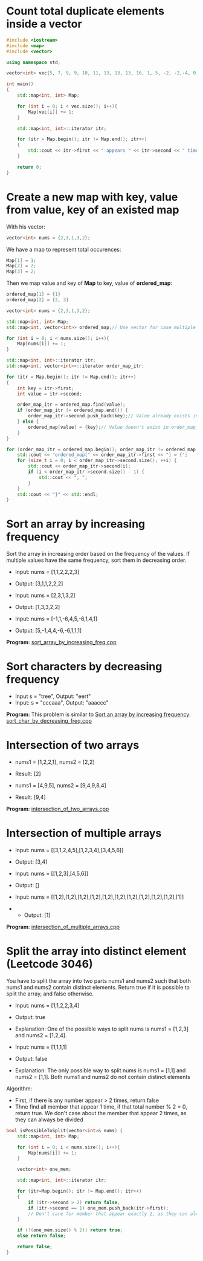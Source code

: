 # Count total duplicate elements inside a vector
```cpp
#include <iostream>
#include <map> 
#include <vector> 

using namespace std;

vector<int> vec{5, 7, 9, 9, 10, 11, 13, 13, 13, 16, 1, 5, -2, -2,-4, 0};

int main()
{ 
	std::map<int, int> Map;

    for (int i = 0; i < vec.size(); i++){
        Map[vec[i]] += 1;
    }

    std::map<int, int>::iterator itr;

    for (itr = Map.begin(); itr != Map.end(); itr++) 
    { 
        std::cout << itr->first << " appears " << itr->second << " times" << std::endl;
    } 

    return 0;
}
```
# Create a new map with key, value from value, key of an existed map
With his vector:
```cpp
vector<int> nums = {2,3,1,3,2};
```
We have a map to represent total occurences:
```cpp
Map[1] = 1;
Map[2] = 2;
Map[3] = 2;
```
Then we map value and key of **Map** to key, value of **ordered_map**:
```cpp
ordered_map[1] = {1}
ordered_map[2] = {2, 3}
```
```cpp
vector<int> nums = {2,3,1,3,2};

std::map<int, int> Map;
std::map<int, vector<int>> ordered_map;// Use vector for case multiple keys have the same freq

for (int i = 0; i < nums.size(); i++){
    Map[nums[i]] += 1;
}

std::map<int, int>::iterator itr;
std::map<int, vector<int>>::iterator order_map_itr;

for (itr = Map.begin(); itr != Map.end(); itr++) 
{ 
    int key = itr->first;
    int value = itr->second;

    order_map_itr = ordered_map.find(value);
    if (order_map_itr != ordered_map.end()) {
        order_map_itr->second.push_back(key);// Value already exists in order_map_itr
    } else {
        ordered_map[value] = {key};// Value doesn't exist in order_map_itr
    }
} 

for (order_map_itr = ordered_map.begin(); order_map_itr != ordered_map.end(); order_map_itr++){
    std::cout << "ordered_map[" << order_map_itr->first << "] = {";
    for (size_t i = 0; i < order_map_itr->second.size(); ++i) {
        std::cout << order_map_itr->second[i];
        if (i < order_map_itr->second.size() - 1) {
            std::cout << ", ";
        }
    }
    std::cout << "}" << std::endl;
}
```
# Sort an array by increasing frequency
Sort the array in increasing order based on the frequency of the values. If multiple values have the same frequency, sort them in decreasing order.

* Input: nums = [1,1,2,2,2,3]
* Output: [3,1,1,2,2,2]

* Input: nums = [2,3,1,3,2]
* Output: [1,3,3,2,2]

* Input: nums = [-1,1,-6,4,5,-6,1,4,1]
* Output: [5,-1,4,4,-6,-6,1,1,1]

**Program**: [sort_array_by_increasing_freq.cpp](https://github.com/TranPhucVinh/Cplusplus/blob/master/Data%20structure/Hash%20map/src/sort_array_by_increasing_freq.cpp)
# Sort characters by decreasing frequency
* Input s = "tree", Output: "eert"
* Input: s = "cccaaa", Output: "aaaccc"

**Program**: This problem is similar to [Sort an array by increasing frequency](#sort-an-array-by-increasing-frequency): [sort_char_by_decreasing_freq.cpp](https://github.com/TranPhucVinh/Cplusplus/blob/master/Data%20structure/Hash%20map/src/sort_char_by_decreasing_freq.cpp)
# Intersection of two arrays

* nums1 = [1,2,2,1], nums2 = [2,2]
* Result: [2]

* nums1 = [4,9,5], nums2 = [9,4,9,8,4]
* Result: [9,4]

**Program**: [intersection_of_two_arrays.cpp](https://github.com/TranPhucVinh/Cplusplus/blob/master/Data%20structure/Hash%20map/src/intersection_of_two_arrays.cpp)
# Intersection of multiple arrays
* Input: nums = [[3,1,2,4,5],[1,2,3,4],[3,4,5,6]]
* Output: [3,4]

* Input: nums = [[1,2,3],[4,5,6]]
* Output: []

* Input: nums = [[1,2],[1,2],[1,2],[1,2],[1,2],[1,2],[1,2],[1,2],[1,2],[1,2],[1]]
* * Output: [1]

**Program**: [intersection_of_multiple_arrays.cpp](https://github.com/TranPhucVinh/Cplusplus/blob/master/Data%20structure/Hash%20map/src/intersection_of_multiple_arrays.cpp)
# Split the array into distinct element (Leetcode 3046)

You have to split the array into two parts nums1 and nums2 such that both nums1 and nums2 contain distinct elements. Return true if it is possible to split the array, and false otherwise.

* Input: nums = [1,1,2,2,3,4]
* Output: true
* Explanation: One of the possible ways to split nums is nums1 = [1,2,3] and nums2 = [1,2,4].

* Input: nums = [1,1,1,1]
* Output: false
* Explanation: The only possible way to split nums is nums1 = [1,1] and nums2 = [1,1]. Both nums1 and nums2 do not contain distinct elements

Algorithm: 
* First, if there is any number appear > 2 times, return false
* Thne find all member that appear 1 time, if that total number % 2 = 0, return true. We don't case about the member that appear 2 times, as they can always be divided

```cpp
bool isPossibleToSplit(vector<int>& nums) {
    std::map<int, int> Map;

    for (int i = 0; i < nums.size(); i++){
        Map[nums[i]] += 1;
    }

    vector<int> one_mem;

    std::map<int, int>::iterator itr;

    for (itr=Map.begin(); itr != Map.end(); itr++) 
    { 
        if (itr->second > 2) return false;
        if (itr->second == 1) one_mem.push_back(itr->first);
        // Don't care for member that appear exactly 2, as they can always be divided
    } 

    if (!(one_mem.size() % 2)) return true;
    else return false;

    return false;
}
```